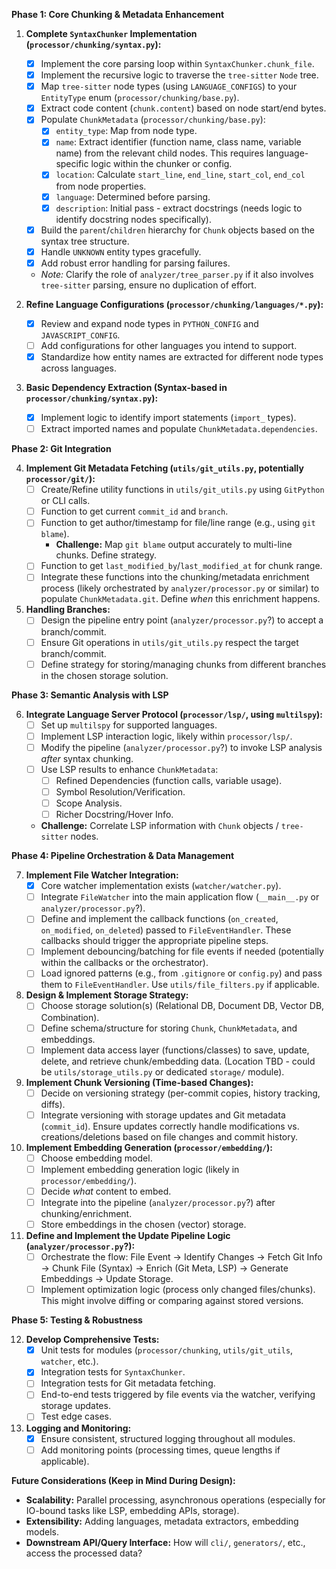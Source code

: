 **Phase 1: Core Chunking & Metadata Enhancement**

1.  **Complete `SyntaxChunker` Implementation (`processor/chunking/syntax.py`):**
    *   [X] Implement the core parsing loop within `SyntaxChunker.chunk_file`.
    *   [X] Implement the recursive logic to traverse the `tree-sitter` `Node` tree.
    *   [X] Map `tree-sitter` node types (using `LANGUAGE_CONFIGS`) to your `EntityType` enum (`processor/chunking/base.py`).
    *   [X] Extract code content (`chunk.content`) based on node start/end bytes.
    *   [X] Populate `ChunkMetadata` (`processor/chunking/base.py`):
        *   [X] `entity_type`: Map from node type.
        *   [X] `name`: Extract identifier (function name, class name, variable name) from the relevant child nodes. This requires language-specific logic within the chunker or config.
        *   [X] `location`: Calculate `start_line`, `end_line`, `start_col`, `end_col` from node properties.
        *   [X] `language`: Determined before parsing.
        *   [X] `description`: Initial pass - extract docstrings (needs logic to identify docstring nodes specifically).
    *   [X] Build the `parent`/`children` hierarchy for `Chunk` objects based on the syntax tree structure.
    *   [X] Handle `UNKNOWN` entity types gracefully.
    *   [X] Add robust error handling for parsing failures.
    *   *Note:* Clarify the role of `analyzer/tree_parser.py` if it also involves `tree-sitter` parsing, ensure no duplication of effort.

2.  **Refine Language Configurations (`processor/chunking/languages/*.py`):**
    *   [X] Review and expand node types in `PYTHON_CONFIG` and `JAVASCRIPT_CONFIG`.
    *   [ ] Add configurations for other languages you intend to support.
    *   [X] Standardize how entity names are extracted for different node types across languages.

3.  **Basic Dependency Extraction (Syntax-based in `processor/chunking/syntax.py`):**
    *   [X] Implement logic to identify import statements (`import_` types).
    *   [ ] Extract imported names and populate `ChunkMetadata.dependencies`.

**Phase 2: Git Integration**

4.  **Implement Git Metadata Fetching (`utils/git_utils.py`, potentially `processor/git/`):**
    *   [ ] Create/Refine utility functions in `utils/git_utils.py` using `GitPython` or CLI calls.
    *   [ ] Function to get current `commit_id` and `branch`.
    *   [ ] Function to get author/timestamp for file/line range (e.g., using `git blame`).
        *   **Challenge:** Map `git blame` output accurately to multi-line chunks. Define strategy.
    *   [ ] Function to get `last_modified_by`/`last_modified_at` for chunk range.
    *   [ ] Integrate these functions into the chunking/metadata enrichment process (likely orchestrated by `analyzer/processor.py` or similar) to populate `ChunkMetadata.git`. Define *when* this enrichment happens.

5.  **Handling Branches:**
    *   [ ] Design the pipeline entry point (`analyzer/processor.py`?) to accept a branch/commit.
    *   [ ] Ensure Git operations in `utils/git_utils.py` respect the target branch/commit.
    *   [ ] Define strategy for storing/managing chunks from different branches in the chosen storage solution.

**Phase 3: Semantic Analysis with LSP**

6.  **Integrate Language Server Protocol (`processor/lsp/`, using `multilspy`):**
    *   [ ] Set up `multilspy` for supported languages.
    *   [ ] Implement LSP interaction logic, likely within `processor/lsp/`.
    *   [ ] Modify the pipeline (`analyzer/processor.py`?) to invoke LSP analysis *after* syntax chunking.
    *   [ ] Use LSP results to enhance `ChunkMetadata`:
        *   [ ] Refined Dependencies (function calls, variable usage).
        *   [ ] Symbol Resolution/Verification.
        *   [ ] Scope Analysis.
        *   [ ] Richer Docstring/Hover Info.
    *   **Challenge:** Correlate LSP information with `Chunk` objects / `tree-sitter` nodes.

**Phase 4: Pipeline Orchestration & Data Management**

7.  **Implement File Watcher Integration:**
    *   [X] Core watcher implementation exists (`watcher/watcher.py`).
    *   [ ] Integrate `FileWatcher` into the main application flow (`__main__.py` or `analyzer/processor.py`?).
    *   [ ] Define and implement the callback functions (`on_created`, `on_modified`, `on_deleted`) passed to `FileEventHandler`. These callbacks should trigger the appropriate pipeline steps.
    *   [ ] Implement debouncing/batching for file events if needed (potentially within the callbacks or the orchestrator).
    *   [ ] Load ignored patterns (e.g., from `.gitignore` or `config.py`) and pass them to `FileEventHandler`. Use `utils/file_filters.py` if applicable.

8.  **Design & Implement Storage Strategy:**
    *   [ ] Choose storage solution(s) (Relational DB, Document DB, Vector DB, Combination).
    *   [ ] Define schema/structure for storing `Chunk`, `ChunkMetadata`, and embeddings.
    *   [ ] Implement data access layer (functions/classes) to save, update, delete, and retrieve chunk/embedding data. (Location TBD - could be `utils/storage_utils.py` or dedicated `storage/` module).

9.  **Implement Chunk Versioning (Time-based Changes):**
    *   [ ] Decide on versioning strategy (per-commit copies, history tracking, diffs).
    *   [ ] Integrate versioning with storage updates and Git metadata (`commit_id`). Ensure updates correctly handle modifications vs. creations/deletions based on file changes and commit history.

10. **Implement Embedding Generation (`processor/embedding/`):**
    *   [ ] Choose embedding model.
    *   [ ] Implement embedding generation logic (likely in `processor/embedding/`).
    *   [ ] Decide *what* content to embed.
    *   [ ] Integrate into the pipeline (`analyzer/processor.py`?) after chunking/enrichment.
    *   [ ] Store embeddings in the chosen (vector) storage.

11. **Define and Implement the Update Pipeline Logic (`analyzer/processor.py`?):**
    *   [ ] Orchestrate the flow: File Event -> Identify Changes -> Fetch Git Info -> Chunk File (Syntax) -> Enrich (Git Meta, LSP) -> Generate Embeddings -> Update Storage.
    *   [ ] Implement optimization logic (process only changed files/chunks). This might involve diffing or comparing against stored versions.

**Phase 5: Testing & Robustness**

12. **Develop Comprehensive Tests:**
    *   [X] Unit tests for modules (`processor/chunking`, `utils/git_utils`, `watcher`, etc.).
    *   [X] Integration tests for `SyntaxChunker`.
    *   [ ] Integration tests for Git metadata fetching.
    *   [ ] End-to-end tests triggered by file events via the watcher, verifying storage updates.
    *   [ ] Test edge cases.

13. **Logging and Monitoring:**
    *   [X] Ensure consistent, structured logging throughout all modules.
    *   [ ] Add monitoring points (processing times, queue lengths if applicable).

**Future Considerations (Keep in Mind During Design):**

*   **Scalability:** Parallel processing, asynchronous operations (especially for IO-bound tasks like LSP, embedding APIs, storage).
*   **Extensibility:** Adding languages, metadata extractors, embedding models.
*   **Downstream API/Query Interface:** How will `cli/`, `generators/`, etc., access the processed data?